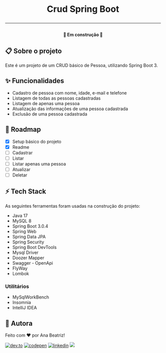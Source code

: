 <h1 align="center">
  <span>Crud Spring Boot</span>
<hr>
</h1>

<h4 align="center"> 
	🚧  Em construção  🚧
</h4>

## 📋 Sobre o projeto

Este é um projeto de um CRUD básico de Pessoa, utilizando Spring Boot 3.

## ✨ Funcionalidades
- Cadastro de pessoa com nome, idade, e-mail e telefone
- Listagem de todas as pessoas cadastradas
- Listagem de apenas uma pessoa
- Atualização das informações de uma pessoa cadastrada
- Exclusão de uma pessoa cadastrada

## 💫 Roadmap
- [x] Setup básico do projeto
- [x] Readme
- [ ] Cadastrar 
- [ ] Listar
- [ ] Listar apenas uma pessoa
- [ ] Atualizar
- [ ] Deletar

## ⚡ Tech Stack
As seguintes ferramentas foram usadas na construção do projeto:
- Java 17
- MySQL 8
- Spring Boot 3.0.4
- Spring Web
- Spring Data JPA
- Spring Security
- Spring Boot DevTools
- Mysql Driver
- Doozer Mapper
- Swagger - OpenApi
- FlyWay
- Lombok

### Utilitários
- MySqlWorkBench
- Insomnia
- IntelliJ IDEA

##  🦸 Autora
<p>Feito com ❤️ por Ana Beatriz! &nbsp;</p> 

[![dev.to](https://img.shields.io/badge/dev.to-111?style=for-the-badge&logo=devdotto&logoColor=white)](https://dev.to/biahdev)
[![codepen](https://img.shields.io/badge/codepen-111?style=for-the-badge&logo=codepen&logoColor=white)](https://codepen.io/BiahDev)
[![linkedin](https://img.shields.io/badge/linkedin-111?style=for-the-badge&logo=linkedin&logoColor=white)](https://www.linkedin.com/in/biahdev)
<a href="mailto:abeatriz.dev@gmail.com"><img src="https://img.shields.io/badge/Email-111?style=for-the-badge&logo=gmail&logoColor=white"/></a>